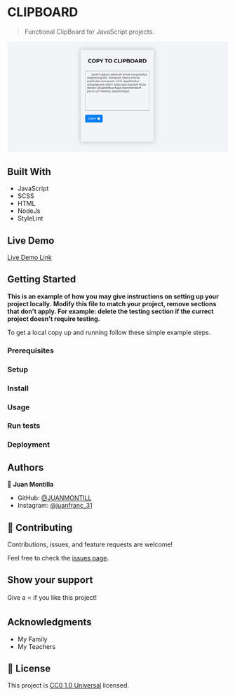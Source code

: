 # CLIPBOARD

> Functional ClipBoard for JavaScript projects.

![screenshot](/Screenshot_2023-09-15_08-12-43.png)

## Built With

- JavaScript
- SCSS
- HTML
- NodeJs
- StyleLint

## Live Demo

[Live Demo Link](https://juanmontill.github.io/clipboard_jquery_11sep23/)

## Getting Started

**This is an example of how you may give instructions on setting up your project locally.**
**Modify this file to match your project, remove sections that don't apply. For example: delete the testing section if the currect project doesn't require testing.**


To get a local copy up and running follow these simple example steps.

### Prerequisites

### Setup

### Install

### Usage

### Run tests

### Deployment



## Authors

👤 **Juan Montilla**

- GitHub: [@JUANMONTILL](https://github.com/JUANMONTILL)
- Instagram: [@juanfranc_31](https://instagram.com/juanfranc_31)

## 🤝 Contributing

Contributions, issues, and feature requests are welcome!

Feel free to check the [issues page](https://github.com/JUANMONTILL/clipboard_jquery_11sep23/issues).

## Show your support

Give a ⭐️ if you like this project!

## Acknowledgments

- My Family
- My Teachers

## 📝 License

This project is [CC0 1.0 Universal](LICENSE) licensed.